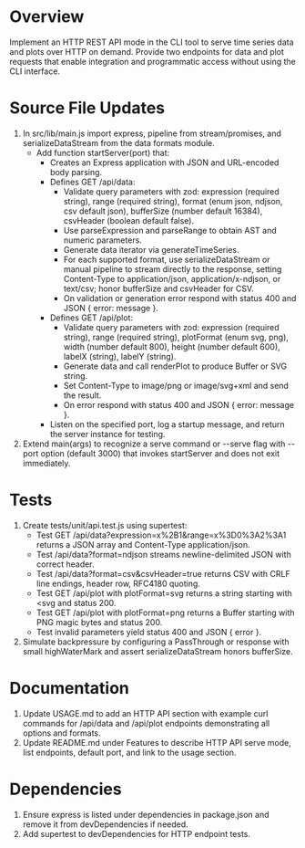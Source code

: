 # Overview
Implement an HTTP REST API mode in the CLI tool to serve time series data and plots over HTTP on demand. Provide two endpoints for data and plot requests that enable integration and programmatic access without using the CLI interface.

# Source File Updates
1. In src/lib/main.js import express, pipeline from stream/promises, and serializeDataStream from the data formats module.
   - Add function startServer(port) that:
     * Creates an Express application with JSON and URL-encoded body parsing.
     * Defines GET /api/data:
       - Validate query parameters with zod: expression (required string), range (required string), format (enum json, ndjson, csv default json), bufferSize (number default 16384), csvHeader (boolean default false).
       - Use parseExpression and parseRange to obtain AST and numeric parameters.
       - Generate data iterator via generateTimeSeries.
       - For each supported format, use serializeDataStream or manual pipeline to stream directly to the response, setting Content-Type to application/json, application/x-ndjson, or text/csv; honor bufferSize and csvHeader for CSV.
       - On validation or generation error respond with status 400 and JSON { error: message }.
     * Defines GET /api/plot:
       - Validate query parameters with zod: expression (required string), range (required string), plotFormat (enum svg, png), width (number default 800), height (number default 600), labelX (string), labelY (string).
       - Generate data and call renderPlot to produce Buffer or SVG string.
       - Set Content-Type to image/png or image/svg+xml and send the result.
       - On error respond with status 400 and JSON { error: message }.
     * Listen on the specified port, log a startup message, and return the server instance for testing.
2. Extend main(args) to recognize a serve command or --serve flag with --port option (default 3000) that invokes startServer and does not exit immediately.

# Tests
1. Create tests/unit/api.test.js using supertest:
   - Test GET /api/data?expression=x%2B1&range=x%3D0%3A2%3A1 returns a JSON array and Content-Type application/json.
   - Test /api/data?format=ndjson streams newline-delimited JSON with correct header.
   - Test /api/data?format=csv&csvHeader=true returns CSV with CRLF line endings, header row, RFC4180 quoting.
   - Test GET /api/plot with plotFormat=svg returns a string starting with <svg and status 200.
   - Test GET /api/plot with plotFormat=png returns a Buffer starting with PNG magic bytes and status 200.
   - Test invalid parameters yield status 400 and JSON { error }.
2. Simulate backpressure by configuring a PassThrough or response with small highWaterMark and assert serializeDataStream honors bufferSize.

# Documentation
1. Update USAGE.md to add an HTTP API section with example curl commands for /api/data and /api/plot endpoints demonstrating all options and formats.
2. Update README.md under Features to describe HTTP API serve mode, list endpoints, default port, and link to the usage section.

# Dependencies
1. Ensure express is listed under dependencies in package.json and remove it from devDependencies if needed.
2. Add supertest to devDependencies for HTTP endpoint tests.

